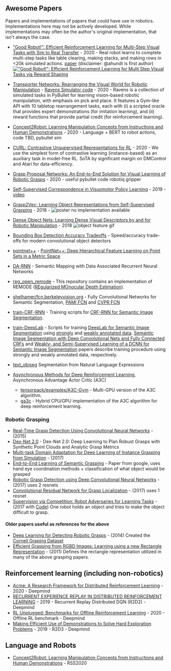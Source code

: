Awesome Papers
--------------

Papers and implementations of papers that could have use in robotics. Implementations here may not be actively developed. While implementations may often be the author's original implementation, that isn't always the case.
- ["Good Robot!": Efficient Reinforcement Learning for Multi-Step Visual Tasks with Sim to Real Transfer](https://github.com/jhu-lcsr/good_robot) - 2020 - Real robot learns to complete multi-step tasks like table clearing, making stacks, and making rows in <20k simulated actions. [paper](https://arxiv.org/abs/1909.11730) (disclaimer: @ahundt is first author) [!["Good Robot!": Efficient Reinforcement Learning for Multi Step Visual Tasks via Reward Shaping](https://img.youtube.com/vi/MbCuEZadkIw/0.jpg)](https://youtu.be/MbCuEZadkIw)

- [Transporter Networks: Rearranging the Visual World for Robotic Manipulation](https://transporternets.github.io/) - [Ravens Simulator code](https://github.com/google-research/google-research/tree/master/ravens) - 2020 - Ravens is a collection of simulated tasks in PyBullet for learning vision-based robotic manipulation, with emphasis on pick and place. It features a Gym-like API with 10 tabletop rearrangement tasks, each with (i) a scripted oracle that provides expert demonstrations (for imitation learning), and (ii) reward functions that provide partial credit (for reinforcement learning).
- [Concept2Robot: Learning Manipulation Concepts from Instructions and Human Demonstrations](https://sites.google.com/view/concept2robot) - 2020 - Language + BERT to robot actions, code TBD, pybullet sim
- [CURL: Contrastive Unsupervised Representations for RL](https://arxiv.org/abs/2004.04136) - 2020 - We use the simplest form of contrastive learning (instance-based) as an auxiliary task in model-free RL. SoTA by significant margin on DMControl and Atari for data-efficiency. 
- [Grasp Proposal Networks: An End-to-End Solution for Visual Learning of Robotic Grasps](https://github.com/CZ-Wu/GPNet) - 2020 - useful pybullet code robotiq gripper
- [Self-Supervised Correspondence in Visuomotor Policy Learning](https://arxiv.org/abs/1909.06933) - 2019 - [video](https://youtu.be/nDRBKb4AGmA)
- [Grasp2Vec: Learning Object Representations from Self-Supervised Grasping](https://sites.google.com/site/grasp2vec/) - 2018 - ![poster](https://pbs.twimg.com/media/Dqk8oPfWsAA96eM.jpg) no implementation available
- [Dense Object Nets: Learning Dense Visual Descriptors by and for Robotic Manipulation](https://github.com/RobotLocomotion/pytorch-dense-correspondence) - 2018 ![object feature gif](https://github.com/RobotLocomotion/pytorch-dense-correspondence/blob/master/doc/shoes_trim.gif)
- [Bounding Box Detection Accuracy Tradeoffs](https://arxiv.org/pdf/1611.10012.pdf) - Speed/accuracy trade-offs for modern convolutional object detectors
- [pointnet++](https://github.com/charlesq34/pointnet2) - [PointNet++: Deep Hierarchical Feature Learning on Point Sets in a Metric Space](http://stanford.edu/~rqi/pointnet2/)
- [DA-RNN](https://github.com/yuxng/DA-RNN) - Semantic Mapping with Data Associated Recurrent Neural Networks
- [rpg_open_remode](https://github.com/uzh-rpg/rpg_open_remode) - This repository contains an implementation of REMODE ([REgularized MOnocular Depth Estimation](http://rpg.ifi.uzh.ch/docs/ICRA14_Pizzoli.pdf)).
- [shelhamer/fcn.berkeleyvision.org](https://github.com/shelhamer/fcn.berkeleyvision.org) - Fully Convolutional Networks for Semantic Segmentation, [PAMI FCN](https://arxiv.org/abs/1605.06211) and [CVPR FCN](http://www.cv-foundation.org/openaccess/content_cvpr_2015/html/Long_Fully_Convolutional_Networks_2015_CVPR_paper.html)
- [train-CRF-RNN](https://github.com/martinkersner/train-CRF-RNN) - Training scripts for [CRF-RNN for Semantic Image Segmentation](https://github.com/torrvision/crfasrnn).
- [train-DeepLab](https://github.com/martinkersner/train-DeepLab) - Scripts for training [DeepLab for Semantic Image Segmentation](https://bitbucket.org/deeplab/deeplab-public) using [strongly](https://github.com/martinkersner/train-DeepLab#strong-annotations) and [weakly annotated data](https://github.com/martinkersner/train-DeepLab#weak-annotations). [Semantic Image Segmentation with Deep Convolutional Nets and Fully Connected CRFs](http://arxiv.org/abs/1412.7062) and [Weakly- and Semi-Supervised Learning of a DCNN for Semantic Image Segmentation](http://arxiv.org/abs/1502.02734) papers describe training procedure using strongly and weakly annotated data, respectively.
- [text_objseg](https://github.com/ronghanghu/text_objseg) Segmentation from Natural Language Expressions
- [Asynchronous Methods for Deep Reinforcement Learning](http://arxiv.org/abs/1602.01783), Asynchronous Advantage Actor Critic (A3C)
    - [tensorpack/examples/A3C-Gym](https://github.com/ppwwyyxx/tensorpack/tree/master/examples/A3C-Gym) - Multi-GPU version of the A3C algorithm.
    - [ga3c](https://github.com/NVlabs/GA3C) - Hybrid CPU/GPU implementation of the A3C algorithm for deep reinforcement learning.

### Robotic Grasping

- [Real-Time Grasp Detection Using Convolutional Neural Networks](https://arxiv.org/pdf/1412.3128.pdf) - (2015)
- [Dex-Net 2.0](https://arxiv.org/pdf/1703.09312.pdf) - Dex-Net 2.0: Deep Learning to Plan Robust
Grasps with Synthetic Point Clouds and Analytic Grasp Metrics
- [Multi-task Domain Adaptation for Deep Learning of Instance Grasping from Simulation](https://arxiv.org/pdf/1710.06422.pdf) - (2017)
- [End-to-End Learning of Semantic Grasping](https://arxiv.org/pdf/1707.01932.pdf) - Paper from google, uses hand eye coordination methods + classification of what object would be grasped
- [Robotic Grasp Detection using Deep Convolutional Neural Networks](https://arxiv.org/pdf/1611.08036.pdf) - (2017) uses 2 resnets
- [Convolutional Residual Network for Grasp Localization](http://www2.ift.ulaval.ca/~pgiguere/papers/ResNetGraspCRV2017.pdf) - (2017) uses 1 resnet
- [Supervision via Competition: Robot Adversaries for Learning Tasks](https://arxiv.org/pdf/1610.01685v1.pdf) - (2017 with [Code](https://github.com/lerrel/Grasp-Detector)) One robot holds an object and tries to make the object difficult to grasp.

#### Older papers useful as references for the above

- [Deep Learning for Detecting Robotic Grasps](http://pr.cs.cornell.edu/papers/lenz_ijrr2014_deepgrasping.pdf) - (2014) Created the [Cornell Graping Dataset](http://pr.cs.cornell.edu/grasping/rect_data/data.php)
- [Efficient Grasping from RGBD Images: Learning using a new
Rectangle Representation](http://pr.cs.cornell.edu/grasping/jiang_rectanglerepresentation_fastgrasping.pdf) - (2011) Defines the rectangle representation utilized in many of the above grasping papers.


## Reinforcement learning (including non-robotics)

- [Acme: A Research Framework for Distributed Reinforcement Learning](https://arxiv.org/abs/2006.00979) - 2020 - Deepmind
- [RECURRENT EXPERIENCE REPLAY IN DISTRIBUTED REINFORCEMENT LEARNING](https://openreview.net/pdf?id=r1lyTjAqYX) - 2019 - Recurrent Replay Distributed DQN (R2D2) - Deepmind
- [RL Unplugged: Benchmarks for Offline Reinforcement Learning](https://arxiv.org/pdf/2006.13888.pdf) - 2020 - Offline RL benchmark - Deepmind
- [Making Efficient Use of Demonstrations to Solve Hard Exploration Problems](https://arxiv.org/pdf/1909.01387.pdf) - 2019 - R2D3 - Deepmind

## Language and Robots

- [Concept2Robot: Learning Manipulation Concepts from Instructions and Human Demonstrations](http://www.roboticsproceedings.org/rss16/p082.pdf) - RSS2020
